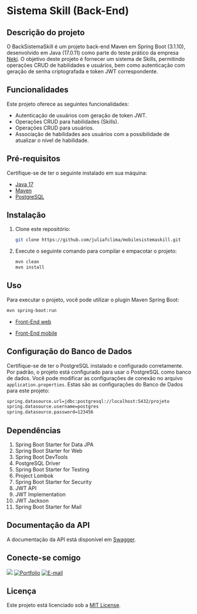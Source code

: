 # Sistema Skill (Back-End)

## Descrição do projeto

O BackSistemaSkill é um projeto back-end Maven em Spring Boot (3.1.10), desenvolvido em Java (17.0.11) como parte do teste prático da empresa [Neki](https://neki.com.br/). O objetivo deste projeto é fornecer um sistema de Skills, permitindo operações CRUD de habilidades e usuários, bem como autenticação com geração de senha criptografada e token JWT correspondente.

## Funcionalidades

Este projeto oferece as seguintes funcionalidades:
- Autenticação de usuários com geração de token JWT.
- Operações CRUD para habilidades (Skills).
- Operações CRUD para usuários.
- Associação de habilidades aos usuários com a possibilidade de atualizar o nível de habilidade.

## Pré-requisitos 

Certifique-se de ter o seguinte instalado em sua máquina:

- [Java 17](https://www.oracle.com/java/technologies/downloads/#jdk17-windows)
- [Maven](https://maven.apache.org/download.cgi?.)
- [PostgreSQL](https://www.postgresql.org/download/)

## Instalação

1. Clone este repositório:

   ```bash
   git clone https://github.com/juliafclima/mobilesistemaskill.git
   ```

2. Execute o seguinte comando para compilar e empacotar o projeto:

   ```bash
   mvn clean 
   mvn install 
   ```

## Uso

Para executar o projeto, você pode utilizar o plugin Maven Spring Boot:

```bash
mvn spring-boot:run
```

- [Front-End web](https://github.com/juliafclima/FrontSistemaSkill)

- [Front-End mobile](https://github.com/juliafclima/mobilesistemaskill)

## Configuração do Banco de Dados

Certifique-se de ter o PostgreSQL instalado e configurado corretamente. Por padrão, o projeto está configurado para usar o PostgreSQL como banco de dados. Você pode modificar as configurações de conexão no arquivo `application.properties`.  Estas são as configurações do Banco de Dados para este projeto:

```bash
spring.datasource.url=jdbc:postgresql://localhost:5432/projeto
spring.datasource.username=postgres
spring.datasource.password=123456
```

## Dependências

1. Spring Boot Starter for Data JPA
2. Spring Boot Starter for Web
3. Spring Boot DevTools
4. PostgreSQL Driver
5. Spring Boot Starter for Testing
6. Project Lombok
7. Spring Boot Starter for Security
8. JWT API
9. JWT Implementation
10. JWT Jackson
11. Spring Boot Starter for Mail

## Documentação da API

A documentação da API está disponível em [Swagger](link_para_documentação).

## Conecte-se comigo 
<a href="https://www.linkedin.com/in/juliafclima/" target="_blank"><img loading="lazy" src="https://img.shields.io/badge/-LinkedIn-%230077B5?style=for-the-badge&logo=linkedin&logoColor=white" target="_blank"></a> 
[![Portfolio](https://img.shields.io/badge/Portfolio-FF5722?style=for-the-badge&logo=todoist&logoColor=white)](https://projeto-portfolio-ruddy.vercel.app)
[![E-mail](https://img.shields.io/badge/-Email-000?style=for-the-badge&logo=microsoft-outlook&logoColor=007BFF)](mailto:juliafclima@hotmail.com)

## Licença

Este projeto está licenciado sob a [MIT License](https://mit-license.org/).
